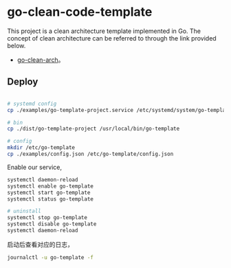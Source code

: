 # go-clean-code-template

This project is a clean architecture template implemented in Go. The concept of clean architecture can be referred to through the link provided below.

- [go-clean-arch](https://github.com/xpzouying/go-clean-arch)。

## Deploy

```bash

# systemd config
cp ./examples/go-template-project.service /etc/systemd/system/go-template.service

# bin
cp ./dist/go-template-project /usr/local/bin/go-template

# config
mkdir /etc/go-template
cp ./examples/config.json /etc/go-template/config.json
```

Enable our service,

```bash
systemctl daemon-reload
systemctl enable go-template
systemctl start go-template
systemctl status go-template

# uninstall
systemctl stop go-template
systemctl disable go-template
systemctl daemon-reload
```

启动后查看对应的日志，

```bash
journalctl -u go-template -f
```
